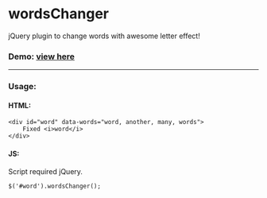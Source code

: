 # wordsChanger
jQuery plugin to change words with awesome letter effect!

### Demo: [view here](http://darkvovich.github.io/wordsChanger.html)

---

### Usage:
#### HTML:
```
<div id="word" data-words="word, another, many, words">
	Fixed <i>word</i>
</div>
```

#### JS:
Script required jQuery.
```
$('#word').wordsChanger();
```